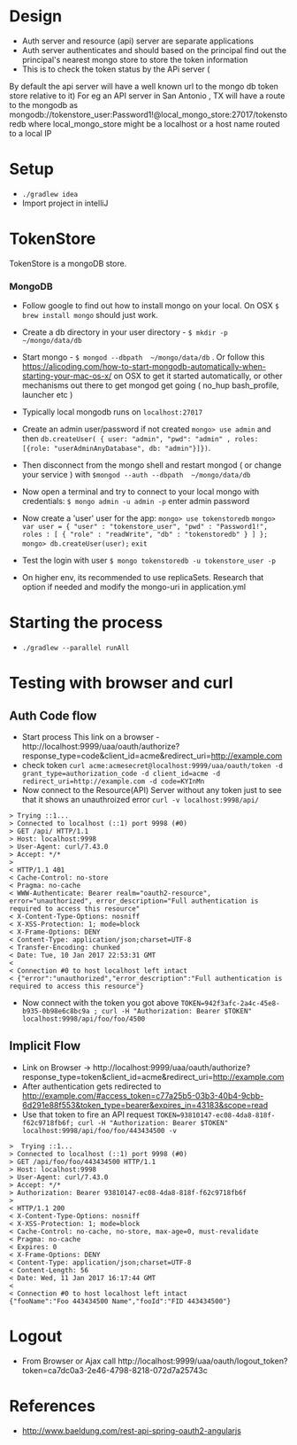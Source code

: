 # Design
* Auth server and resource (api) server are separate applications
* Auth server authenticates and should based on the principal find out the principal's nearest
mongo store to store the token information
* This is to check the token status by the APi server ( 

By default the api server will have a well known url to the mongo db token store relative to it)
For eg an API server in San Antonio , TX will have a route to the mongodb as 
mongodb://tokenstore_user:Password1!@local_mongo_store:27017/tokenstoredb
where local_mongo_store might be a localhost or a host name routed to a local IP

# Setup
* `./gradlew idea`
* Import project in intelliJ

# TokenStore

TokenStore is a mongoDB store.


### MongoDB
* Follow google to find out how to install mongo on your local. On OSX `$ brew install mongo` should just work.
* Create a db directory in your user directory - `$ mkdir -p ~/mongo/data/db`
* Start mongo  - `$ mongod --dbpath  ~/mongo/data/db` . 
Or follow this https://alicoding.com/how-to-start-mongodb-automatically-when-starting-your-mac-os-x/ on  OSX to get it started automatically, or other mechanisms
out there to get mongod get going ( no_hup bash_profile, launcher etc )
* Typically local mongodb runs on `localhost:27017`
* Create an admin user/password if not created 
`mongo> use admin` and then 
`db.createUser( { user: "admin", "pwd": "admin" , roles: [{role: "userAdminAnyDatabase", db: "admin"}]})`.

* Then disconnect from the mongo shell and restart mongod ( or change your service ) with `$mongod --auth --dbpath  ~/mongo/data/db`
* Now open a terminal and try to connect to your local mongo with credentials: 
`$ mongo admin -u admin -p`
enter admin password
 * Now create a 'user' user for the app: 
 `mongo> use tokenstoredb`
 `mongo> var user = {
          "user" : "tokenstore_user",
          "pwd" : "Password1!",
          roles : [
              {
                  "role" : "readWrite",
                  "db" : "tokenstoredb"
              }
          ]
        };
 `
 `mongo> db.createUser(user);`
 `exit`

* Test the login with user
`$ mongo tokenstoredb -u tokenstore_user -p`
* On higher env, its recommended to use replicaSets. Research that option if needed and modify the mongo-uri in application.yml

# Starting the process
* `./gradlew --parallel runAll`
    
# Testing with browser and curl
## Auth Code flow
* Start process
This link on a browser - http://localhost:9999/uaa/oauth/authorize?response_type=code&client_id=acme&redirect_uri=http://example.com
* check token 
`curl acme:acmesecret@localhost:9999/uaa/oauth/token -d grant_type=authorization_code -d client_id=acme -d redirect_uri=http://example.com -d code=KYInMn`
* Now connect to the Resource(API) Server without any token just to see that it shows an unauthroized error
`
curl -v localhost:9998/api/
`
```
> Trying ::1...
> Connected to localhost (::1) port 9998 (#0)
> GET /api/ HTTP/1.1
> Host: localhost:9998
> User-Agent: curl/7.43.0
> Accept: */*
> 
< HTTP/1.1 401 
< Cache-Control: no-store
< Pragma: no-cache
< WWW-Authenticate: Bearer realm="oauth2-resource", error="unauthorized", error_description="Full authentication is required to access this resource"
< X-Content-Type-Options: nosniff
< X-XSS-Protection: 1; mode=block
< X-Frame-Options: DENY
< Content-Type: application/json;charset=UTF-8
< Transfer-Encoding: chunked
< Date: Tue, 10 Jan 2017 22:53:31 GMT
< 
< Connection #0 to host localhost left intact
< {"error":"unauthorized","error_description":"Full authentication is required to access this resource"}
```

* Now connect with the token you got above
`
 TOKEN=942f3afc-2a4c-45e8-b935-0b98e6c8bc9a ;
 curl -H "Authorization: Bearer $TOKEN" localhost:9998/api/foo/foo/4500 
`

## Implicit Flow
* Link on Browser -> http://localhost:9999/uaa/oauth/authorize?response_type=token&client_id=acme&redirect_uri=http://example.com
* After authentication gets redirected to http://example.com/#access_token=c77a25b5-03b3-40b4-9cbb-6d291e88f553&token_type=bearer&expires_in=43183&scope=read
* Use that token to fire an API request
`
TOKEN=93810147-ec08-4da8-818f-f62c9718fb6f; curl -H "Authorization: Bearer $TOKEN" localhost:9998/api/foo/foo/443434500 -v
`
```
>  Trying ::1...
> Connected to localhost (::1) port 9998 (#0)
> GET /api/foo/foo/443434500 HTTP/1.1
> Host: localhost:9998
> User-Agent: curl/7.43.0
> Accept: */*
> Authorization: Bearer 93810147-ec08-4da8-818f-f62c9718fb6f
> 
< HTTP/1.1 200 
< X-Content-Type-Options: nosniff
< X-XSS-Protection: 1; mode=block
< Cache-Control: no-cache, no-store, max-age=0, must-revalidate
< Pragma: no-cache
< Expires: 0
< X-Frame-Options: DENY
< Content-Type: application/json;charset=UTF-8
< Content-Length: 56
< Date: Wed, 11 Jan 2017 16:17:44 GMT
< 
< Connection #0 to host localhost left intact
{"fooName":"Foo 443434500 Name","fooId":"FID 443434500"}
```

# Logout
* From Browser or Ajax call http://localhost:9999/uaa/oauth/logout_token?token=ca7dc0a3-2e46-4798-8218-072d7a25743c 

# References
* http://www.baeldung.com/rest-api-spring-oauth2-angularjs